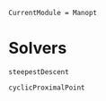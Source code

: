 ```@meta
CurrentModule = Manopt
```
# Solvers
```@docs
steepestDescent
```

```@docs
cyclicProximalPoint
```
